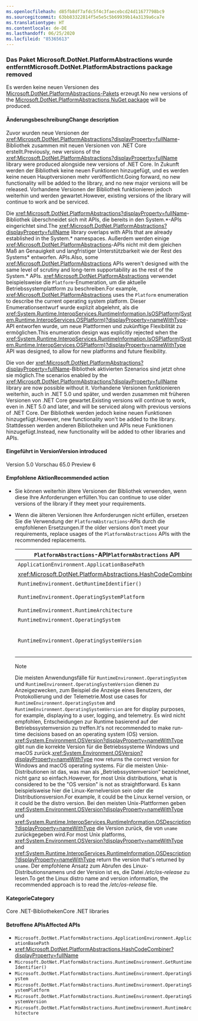 ```yaml
---
ms.openlocfilehash: d85fb8df7afdc5f4c3faecebcd24d11677798bc9
ms.sourcegitcommit: 63bb83322814f5e5e5c5b69939b14a3139a6ca7e
ms.translationtype: HT
ms.contentlocale: de-DE
ms.lasthandoff: 06/25/2020
ms.locfileid: "85365613"
---
```

### <a name="microsoftdotnetplatformabstractions-package-removed"></a><span data-ttu-id="ec8f8-101">Das Paket Microsoft.DotNet.PlatformAbstractions wurde entfernt</span><span class="sxs-lookup"><span data-stu-id="ec8f8-101">Microsoft.DotNet.PlatformAbstractions package removed</span></span>

<span data-ttu-id="ec8f8-102">Es werden keine neuen Versionen des [Microsoft.DotNet.PlatformAbstractions-Pakets](https://www.nuget.org/packages/Microsoft.DotNet.PlatformAbstractions/) erzeugt.</span><span class="sxs-lookup"><span data-stu-id="ec8f8-102">No new versions of the [Microsoft.DotNet.PlatformAbstractions NuGet package](https://www.nuget.org/packages/Microsoft.DotNet.PlatformAbstractions/) will be produced.</span></span>

#### <a name="change-description"></a><span data-ttu-id="ec8f8-103">Änderungsbeschreibung</span><span class="sxs-lookup"><span data-stu-id="ec8f8-103">Change description</span></span>

<span data-ttu-id="ec8f8-104">Zuvor wurden neue Versionen der <xref:Microsoft.DotNet.PlatformAbstractions?displayProperty=fullName>-Bibliothek zusammen mit neuen Versionen von .NET Core erstellt.</span><span class="sxs-lookup"><span data-stu-id="ec8f8-104">Previously, new versions of the <xref:Microsoft.DotNet.PlatformAbstractions?displayProperty=fullName> library were produced alongside new versions of .NET Core.</span></span> <span data-ttu-id="ec8f8-105">In Zukunft werden der Bibliothek keine neuen Funktionen hinzugefügt, und es werden keine neuen Hauptversionen mehr veröffentlicht.</span><span class="sxs-lookup"><span data-stu-id="ec8f8-105">Going forward, no new functionality will be added to the library, and no new major versions will be released.</span></span> <span data-ttu-id="ec8f8-106">Vorhandene Versionen der Bibliothek funktionieren jedoch weiterhin und werden gewartet.</span><span class="sxs-lookup"><span data-stu-id="ec8f8-106">However, existing versions of the library will continue to work and be serviced.</span></span>

<span data-ttu-id="ec8f8-107">Die <xref:Microsoft.DotNet.PlatformAbstractions?displayProperty=fullName>-Bibliothek überschneidet sich mit APIs, die bereits in den System.\*-APIs eingerichtet sind.</span><span class="sxs-lookup"><span data-stu-id="ec8f8-107">The <xref:Microsoft.DotNet.PlatformAbstractions?displayProperty=fullName> library overlaps with APIs that are already established in the System.\* namespaces.</span></span> <span data-ttu-id="ec8f8-108">Außerdem werden einige <xref:Microsoft.DotNet.PlatformAbstractions>-APIs nicht mit dem gleichen Maß an Genauigkeit und langfristiger Unterstützbarkeit wie der Rest des Systems\* entworfen. APIs.</span><span class="sxs-lookup"><span data-stu-id="ec8f8-108">Also, some <xref:Microsoft.DotNet.PlatformAbstractions> APIs weren't designed with the same level of scrutiny and long-term supportability as the rest of the System.\* APIs.</span></span> <span data-ttu-id="ec8f8-109"><xref:Microsoft.DotNet.PlatformAbstractions> verwendet beispielsweise die `Platform`-Enumeration, um die aktuelle Betriebssystemplattform zu beschreiben.</span><span class="sxs-lookup"><span data-stu-id="ec8f8-109">For example, <xref:Microsoft.DotNet.PlatformAbstractions> uses the `Platform` enumeration to describe the current operating system platform.</span></span> <span data-ttu-id="ec8f8-110">Dieser Enumerationsentwurf wurde explizit abgelehnt, als die <xref:System.Runtime.InteropServices.RuntimeInformation.IsOSPlatform(System.Runtime.InteropServices.OSPlatform)?displayProperty=nameWithType>-API entworfen wurde, um neue Plattformen und zukünftige Flexibilität zu ermöglichen.</span><span class="sxs-lookup"><span data-stu-id="ec8f8-110">This enumeration design was explicitly rejected when the <xref:System.Runtime.InteropServices.RuntimeInformation.IsOSPlatform(System.Runtime.InteropServices.OSPlatform)?displayProperty=nameWithType> API was designed, to allow for new platforms and future flexibility.</span></span>

<span data-ttu-id="ec8f8-111">Die von der <xref:Microsoft.DotNet.PlatformAbstractions?displayProperty=fullName>-Bibliothek aktivierten Szenarios sind jetzt ohne sie möglich.</span><span class="sxs-lookup"><span data-stu-id="ec8f8-111">The scenarios enabled by the <xref:Microsoft.DotNet.PlatformAbstractions?displayProperty=fullName> library are now possible without it.</span></span> <span data-ttu-id="ec8f8-112">Vorhandene Versionen funktionieren weiterhin, auch in .NET 5.0 und später, und werden zusammen mit früheren Versionen von .NET Core gewartet.</span><span class="sxs-lookup"><span data-stu-id="ec8f8-112">Existing versions will continue to work, even in .NET 5.0 and later, and will be serviced along with previous versions of .NET Core.</span></span> <span data-ttu-id="ec8f8-113">Der Bibliothek werden jedoch keine neuen Funktionen hinzugefügt.</span><span class="sxs-lookup"><span data-stu-id="ec8f8-113">However, new functionality won't be added to the library.</span></span> <span data-ttu-id="ec8f8-114">Stattdessen werden anderen Bibliotheken und APIs neue Funktionen hinzugefügt.</span><span class="sxs-lookup"><span data-stu-id="ec8f8-114">Instead, new functionality will be added to other libraries and APIs.</span></span>

#### <a name="version-introduced"></a><span data-ttu-id="ec8f8-115">Eingeführt in Version</span><span class="sxs-lookup"><span data-stu-id="ec8f8-115">Version introduced</span></span>

<span data-ttu-id="ec8f8-116">Version 5.0 Vorschau 6</span><span class="sxs-lookup"><span data-stu-id="ec8f8-116">5.0 Preview 6</span></span>

#### <a name="recommended-action"></a><span data-ttu-id="ec8f8-117">Empfohlene Aktion</span><span class="sxs-lookup"><span data-stu-id="ec8f8-117">Recommended action</span></span>

- <span data-ttu-id="ec8f8-118">Sie können weiterhin ältere Versionen der Bibliothek verwenden, wenn diese Ihre Anforderungen erfüllen.</span><span class="sxs-lookup"><span data-stu-id="ec8f8-118">You can continue to use older versions of the library if they meet your requirements.</span></span>

- <span data-ttu-id="ec8f8-119">Wenn die älteren Versionen Ihre Anforderungen nicht erfüllen, ersetzen Sie die Verwendung der `PlatformAbstractions`-APIs durch die empfohlenen Ersetzungen.</span><span class="sxs-lookup"><span data-stu-id="ec8f8-119">If the older versions don't meet your requirements, replace usages of the `PlatformAbstractions` APIs with the recommended replacements.</span></span>

  | <span data-ttu-id="ec8f8-120">`PlatformAbstractions`-API</span><span class="sxs-lookup"><span data-stu-id="ec8f8-120">`PlatformAbstractions` API</span></span> | <span data-ttu-id="ec8f8-121">Empfohlener Ersatz</span><span class="sxs-lookup"><span data-stu-id="ec8f8-121">Recommended replacement</span></span> |
  |-|-|
  | `ApplicationEnvironment.ApplicationBasePath` | <xref:System.AppContext.BaseDirectory?displayProperty=nameWithType> |
  | <xref:Microsoft.DotNet.PlatformAbstractions.HashCodeCombiner> | <xref:System.HashCode?displayProperty=nameWithType> |
  | `RuntimeEnvironment.GetRuntimeIdentifier()` | <xref:System.Runtime.InteropServices.RuntimeInformation.RuntimeIdentifier?displayProperty=nameWithType> |
  | `RuntimeEnvironment.OperatingSystemPlatform` | <xref:System.Runtime.InteropServices.RuntimeInformation.IsOSPlatform(System.Runtime.InteropServices.OSPlatform)?displayProperty=nameWithType> |
  | `RuntimeEnvironment.RuntimeArchitecture` | <xref:System.Runtime.InteropServices.RuntimeInformation.ProcessArchitecture?displayProperty=nameWithType> |
  | `RuntimeEnvironment.OperatingSystem` | <xref:System.Runtime.InteropServices.RuntimeInformation.OSDescription?displayProperty=nameWithType> |
  | `RuntimeEnvironment.OperatingSystemVersion` | <span data-ttu-id="ec8f8-122"><xref:System.Runtime.InteropServices.RuntimeInformation.OSDescription?displayProperty=nameWithType> und <xref:System.Environment.OSVersion?displayProperty=nameWithType></span><span class="sxs-lookup"><span data-stu-id="ec8f8-122"><xref:System.Runtime.InteropServices.RuntimeInformation.OSDescription?displayProperty=nameWithType> and <xref:System.Environment.OSVersion?displayProperty=nameWithType></span></span> |

  > [!NOTE]
  > <span data-ttu-id="ec8f8-123">Die meisten Anwendungsfälle für `RuntimeEnvironment.OperatingSystem` und `RuntimeEnvironment.OperatingSystemVersion` dienen zu Anzeigezwecken, zum Beispiel die Anzeige eines Benutzers, der Protokollierung und der Telemetrie.</span><span class="sxs-lookup"><span data-stu-id="ec8f8-123">Most use cases for `RuntimeEnvironment.OperatingSystem` and `RuntimeEnvironment.OperatingSystemVersion` are for display purposes, for example, displaying to a user, logging, and telemetry.</span></span> <span data-ttu-id="ec8f8-124">Es wird nicht empfohlen, Entscheidungen zur Runtime basierend auf der Betriebssystemversion zu treffen.</span><span class="sxs-lookup"><span data-stu-id="ec8f8-124">It's not recommended to make run-time decisions based on an operating system (OS) version.</span></span> <span data-ttu-id="ec8f8-125"><xref:System.Environment.OSVersion?displayProperty=nameWithType> gibt nun die korrekte Version für die Betriebssysteme Windows und macOS zurück.</span><span class="sxs-lookup"><span data-stu-id="ec8f8-125"><xref:System.Environment.OSVersion?displayProperty=nameWithType> now returns the correct version for Windows and macOS operating systems.</span></span> <span data-ttu-id="ec8f8-126">Für die meisten Unix-Distributionen ist das, was man als „Betriebssystemversion“ bezeichnet, nicht ganz so einfach.</span><span class="sxs-lookup"><span data-stu-id="ec8f8-126">However, for most Unix distributions, what is considered to be the "OS version" is not as straightforward.</span></span> <span data-ttu-id="ec8f8-127">Es kann beispielsweise hier die Linux-Kernelversion sein oder die Distributionsversion.</span><span class="sxs-lookup"><span data-stu-id="ec8f8-127">For example, it could be the Linux kernel version, or it could be the distro version.</span></span> <span data-ttu-id="ec8f8-128">Bei den meisten Unix-Plattformen geben <xref:System.Environment.OSVersion?displayProperty=nameWithType> und <xref:System.Runtime.InteropServices.RuntimeInformation.OSDescription?displayProperty=nameWithType> die Version zurück, die von `uname` zurückgegeben wird.</span><span class="sxs-lookup"><span data-stu-id="ec8f8-128">For most Unix platforms, <xref:System.Environment.OSVersion?displayProperty=nameWithType> and <xref:System.Runtime.InteropServices.RuntimeInformation.OSDescription?displayProperty=nameWithType> return the version that's returned by `uname`.</span></span> <span data-ttu-id="ec8f8-129">Der empfohlene Ansatz zum Abrufen des Linux-Distributionsnamens und der Version ist es, die Datei */etc/os-release* zu lesen.</span><span class="sxs-lookup"><span data-stu-id="ec8f8-129">To get the Linux distro name and version information, the recommended approach is to read the */etc/os-release* file.</span></span>

#### <a name="category"></a><span data-ttu-id="ec8f8-130">Kategorie</span><span class="sxs-lookup"><span data-stu-id="ec8f8-130">Category</span></span>

<span data-ttu-id="ec8f8-131">Core .NET-Bibliotheken</span><span class="sxs-lookup"><span data-stu-id="ec8f8-131">Core .NET libraries</span></span>

#### <a name="affected-apis"></a><span data-ttu-id="ec8f8-132">Betroffene APIs</span><span class="sxs-lookup"><span data-stu-id="ec8f8-132">Affected APIs</span></span>

- `Microsoft.DotNet.PlatformAbstractions.ApplicationEnvironment.ApplicationBasePath`
- <xref:Microsoft.DotNet.PlatformAbstractions.HashCodeCombiner?displayProperty=fullName>
- `Microsoft.DotNet.PlatformAbstractions.RuntimeEnvironment.GetRuntimeIdentifier()`
- `Microsoft.DotNet.PlatformAbstractions.RuntimeEnvironment.OperatingSystem`
- `Microsoft.DotNet.PlatformAbstractions.RuntimeEnvironment.OperatingSystemPlatform`
- `Microsoft.DotNet.PlatformAbstractions.RuntimeEnvironment.OperatingSystemVersion`
- `Microsoft.DotNet.PlatformAbstractions.RuntimeEnvironment.RuntimeArchitecture`

<!--

#### Affected APIs

- `P:Microsoft.DotNet.PlatformAbstractions.ApplicationEnvironment.ApplicationBasePath`
- `T:Microsoft.DotNet.PlatformAbstractions.HashCodeCombiner`
- `M:Microsoft.DotNet.PlatformAbstractions.RuntimeEnvironment.GetRuntimeIdentifier`
- `P:Microsoft.DotNet.PlatformAbstractions.RuntimeEnvironment.OperatingSystem`
- `P:Microsoft.DotNet.PlatformAbstractions.RuntimeEnvironment.OperatingSystemPlatform`
- `P:Microsoft.DotNet.PlatformAbstractions.RuntimeEnvironment.OperatingSystemVersion`
- `P:Microsoft.DotNet.PlatformAbstractions.RuntimeEnvironment.RuntimeArchitecture`

-->
